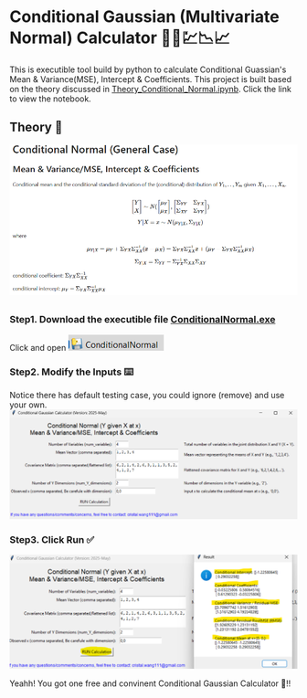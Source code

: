 # Conditional Gaussian (Multivariate Normal) Calculator 📱🧮💹📉📈
This is executible tool build by python to calculate Conditional Guassian's Mean & Variance(MSE), Intercept & Coefficients.
This project is built based on the theory discussed in [Theory_Conditional_Normal.ipynb](Theory_Conditional_Normal.ipynb). Click the link to view the notebook.


## Theory 📑

![Conditional Gaussian](Theory.png)

##
### Step1. Download the executible file [ConditionalNormal.exe](ConditionalNormal.exe)
Click and open ![executible file](Step1.png)

### Step2. Modify the Inputs ⌨️
Notice there has default testing case, you could ignore (remove) and use your own.
![Step2](Step2.png)

### Step3. Click Run ✅
![Step3](Step3.png)

Yeahh! You got one free and convinent Conditional Gaussian Calculator 🥳!! 
